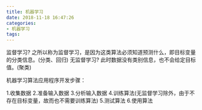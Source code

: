 ```yaml
---
title: 机器学习
date: 2018-11-18 16:47:26
categories:
- 机器学习
tags:
---
```

监督学习?
之所以称为监督学习，是因为这类算法必须知道预测什么，即目标变量的分类信息。(分类、回归)
无监督学习?
此时数据没有类别信息，也不会给定目标值。(聚类)

机器学习算法应用程序开发步骤：

1.收集数据
2.准备输入数据
3.分析输入数据
4.训练算法(无监督学习除外，由于不存在目标变量，故而也不需要训练算法)
5.测试算法
6.使用算法
